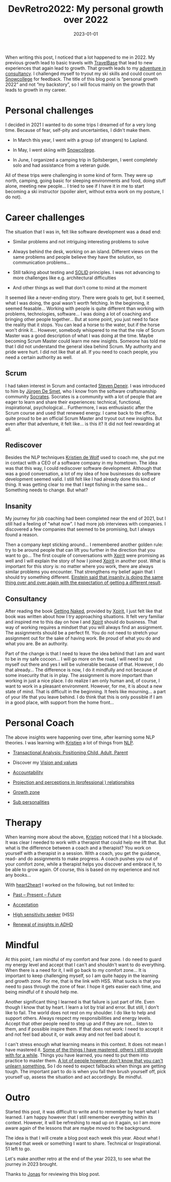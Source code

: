 ﻿---
date: 2023-01-01
title: "DevRetro2022: My personal growth over 2022"
seoTitle: "Personal growth 2022"
seoDescription: "Kristof Riebbels personal growth in 2022 using NLP and Xpirit, Scrum and authority"
datePublished: Sat Jan 01 2022 08:57:30 GMT+0000 (Coordinated Universal Time)
cuid: clcd4y8t3000e08l5h41yaom7
slug: devretro2022-my-personal-growth-over-2022
cover: /assets/images/blog/2023-01-01-devretro2022-my-personal-growth-over-2022/2023-01-01-devretro2022-my-personal-growth-over-2022.cover.jpeg
tags: devretro2022-hashnode

---

When writing this post, I noticed that a lot happened to me in 2022. My previous growth lead to basic travels with [TravelBase](https://travelbase.eu/nl/landing) that lead to new experiences that again lead to growth. That growth leads to my [adventure in consultancy](https://kriebbels.hashnode.dev/devretro2022-my-adventure-in-consultancy). I challenged myself to tryout my ski skills and could count on [Snowcollege](https://www.snowcollege.be/) for feedback. The title of this blog post is “personal growth 2022” and not “my backstory”, so I will focus mainly on the growth that leads to growth in my career.

# Personal challenges

I decided in 2021 I wanted to do some trips I dreamed of for a very long time. Because of fear, self-pity and uncertainties, I didn't make them.

* In March this year, I went with a group (of strangers) to Lapland.
    
* In May, I went skiing with [Snowcollege](https://www.snowcollege.be/).
    
* In June, I organized a camping trip in Spitsbergen, I went completely solo and had assistance from a veteran guide.
    

All of these trips were challenging in some kind of form. They were up north, camping, going basic for sleeping environments and food, doing stuff alone, meeting new people… I tried to see if I have it in me to start becoming a ski instructor (spoiler alert, without extra work on my posture, I do not).

# Career challenges

The situation that I was in, felt like software development was a dead end:

* Similar problems and not intriguing interesting problems to solve
    
* Always behind the desk, working on an island. Different views on the same problems and people believe they have the solution, so communication problems…
    
* Still talking about testing and [SOLID](https://en.wikipedia.org/wiki/SOLID) principles. I was not advancing to more challenges like e.g. architectural difficulties
    
* And other things as well that don't come to mind at the moment
    

It seemed like a never-ending story. There were goals to get, but it seemed, what I was doing, the goal wasn't worth fetching. In the beginning, it seemed feasable... Working with people is quite different than working with problems, technologies, software... I was doing a lot of coaching and bringing other people together… But at some point, you just need to face the reality that it stops. You can lead a horse to the water, but if the horse won't drink it... However, somebody whispered to me that the role of Scrum Master was a good description of what I was doing at the time. Maybe becoming Scrum Master could learn me new insights. Someone has told me that I did not understand the general idea behind Scrum. My authority and pride were hurt. I did not like that at all. If you need to coach people, you need a certain authority as well.

## Scrum

I had taken interest in Scrum and contacted [Steven Deneir](https://www.scrum.org/steven-deneir). I was introduced to him by [Jürgen De Smet](https://be.linkedin.com/in/jurgendesmet), who I know from the software craftsmanship community [Socrates](https://socratesbe.org/). Socrates is a community with a lot of people that are eager to learn and share their experiences: technical, functional, inspirational, psychological… Furthermore, I was enthusiastic after the Scrum course and used that renewed energy. I came back to the office, quite proud to be an official Scrum Master and tryout out new insights. But even after that adventure, it felt like… is this it? It did not feel rewarding at all.

## Rediscover

Besides the NLP techniques [Kristien de Wolf](https://www.mypersonalcoach.be/de-coach) used to coach me, she put me in contact with a CEO of a software company in my hometown. The idea was that this way, I could rediscover software development. Although that was a good conversation, a lot of my idea of how businesses do software development seemed valid. I still felt like I had already done this kind of thing. It was getting clear to me that I kept fishing in the same sea... Something needs to change. But what?

## Insanity

My journey for job coaching had been completed near the end of 2021, but I still had a feeling of "what now". I had more job interviews with companies. I discovered a few companies that seemed to be promising, but I always found a reason.

Then a company kept sticking around… I remembered another golden rule: try to be around people that can lift you further in the direction that you want to go… The first couple of conversations with [Xpirit](https://xpirit.com) were promising as well and I will explain the story of how I joined [Xpirit](https://xpirit.com) in another post. What is important for this story is: no matter where you work, there are always similar problems you encounter. That strengthens my belief again that I should try something different. [Einstein said that insanity is doing the same thing over and over again with the expectation of getting a different result](https://www.scientificamerican.com/article/einstein-s-parable-of-quantum-insanity/#:~:text=%E2%80%9CInsanity%20is%20doing%20the%20same,usually%20attributed%20to%20Albert%20Einstein.).

## Consultancy

After reading the book [Getting Naked](https://www.amazon.com/Getting-Naked-Business-Shedding-Sabotage/dp/0787976393), provided by [Xpirit](https://xpirit.com), I just felt like that book was written about how I try approaching situations. It felt very familiar and inspired me to this day on how I and [Xpirit](https://xpirit.com) should do business. That way of working requires a mindset that you will always find an assignment. The assignments should be a perfect fit. You do not need to stretch your assignment out for the sake of having work. Be proud of what you do and what you are. Be an authority.

Part of the change is that I need to leave the idea behind that I am and want to be in my safe cocoon… I will go more on the road, I will need to put myself out there and yes I will be vulnerable because of that. However, I do that already… The difference is now, I do it mindfully and not because of some insecurity that is in play. The assignment is more important than working in just a nice place. I do realize I am only human and, of course, I want to work in a pleasant environment. However, for me, it is about a new state of mind. That is difficult in the beginning. It feels like mourning… a part of your life that you leave behind. I do think that this is only possible if I am in a good place, with support from the home front…

# Personal Coach

The above insights were happening over time, after learning some NLP theories. I was learning with [Kristien](https://www.mypersonalcoach.be/de-coach) a lot of things from [NLP](https://www.nlp.com/what-is-nlp/).

* [Transactional Analysis: Positioning Child, Adult, Parent](https://kimtasso.com/business-relationships-how-the-parent-adult-child-pac-model-helps-with-difficult-interactions/)
    
* Discover my [Vision and values](http://www.nlpu.com/Patterns/pattern8.htm)
    
* [Accountability](https://www.drbridgetnlp.com/2020/01/03/how-to-hold-yourself-personally-accountable/)
    
* [Projection and perceptions in (professional ) relationships](https://www.ariesyeo.com/perception-is-projection)
    
* [Growth zone](https://www.succeedonpurpose.com/post/moving-from-the-fear-zone-to-the-growth-zone)
    
* [Sub personalities](https://inlpcenter.org/inner-dynamics-life-coaching-model/)
    

# Therapy

When learning more about the above, [Kristien](https://www.mypersonalcoach.be/de-coach) noticed that I hit a blockade. It was clear I needed to work with a therapist that could help me lift that. But what is the difference between a coach and a therapist? You work on yourself with a therapist in a session. With a coach, you get the guidance, read- and do assignments to make progress. A coach pushes you out of your comfort zone, while a therapist helps you discover and embrace it, to be able to grow again. Of course, this is based on my experience and not any books...

With [heart2heart](https://www.heart2hearttherapie.be/) I worked on the following, but not limited to:

* [Past – Present – Future](https://www.the-secret-of-mindpower-and-nlp.com/NLP-techniques-for-getting-over-the-past.html)
    
* [Acceptation](https://attunedpsychology.com/6-tips-to-accept-your-fear-of-uncertainty/)
    
* [High sensitivity seeker](https://highlysensitivepersoncoach.com/hsp-meaning/hsp-hss/) (HSS)
    
* [Renewal of insights in ADHD](https://www.additudemag.com/webinar/adhd-brain-insights-transform-lives/)
    

# Mindful

At this point, I am mindful of my comfort and fear zone. I do need to guard my energy level and accept that I can't and shouldn't want to do everything. When there is a need for it, I will go back to my comfort zone… It is important to keep challenging myself, so I am quite happy in the learning and growth zone. For me, that is the link with HSS. What sucks is that you need to pass through the zone of fear. I hope it gets easier each time, and being mindful of it should help me.

Another significant thing I learned is that failure is just part of life. Even though I know that by heart. I learn a lot by trial and error. But still, I don't like to fail. The world does not rest on my shoulder. I do like to help and support others. Always respect my responsibilities and energy levels. Accept that other people need to step up and if they are not… listen to them, and if possible inspire them. If that does not work: I need to accept it and not feel bad about it, or walk away and not feel bad about it.

I can't stress enough what learning means in this context. It does not mean I have mastered it. [Some of the things I have mastered, others I still struggle with for a while](https://www.learnlife.com/our-approach/learning-terminologies/learn-unlearn-and-relearn). Things you have learned, you need to put them into practice to master them. [A lot of people however don't know that you can't unlearn something.](https://www.learnlife.com/our-approach/learning-terminologies/learn-unlearn-and-relearn) So I do need to expect fallbacks when things are getting tough. The important part to do is when you fall then brush yourself off, pick yourself up, assess the situation and act accordingly. Be mindful.

# Outro

Started this post, it was difficult to write and to remember by heart what I learned. I am happy however that I still remember everything within its context. However, it will be refreshing to read up on it again, so I am more aware again of the lessons that are maybe moved to the background.

The idea is that I will create a blog post each week this year. About what I learned that week or something I want to share. Technical or Inspirational. 51 left to go.

Let's make another retro at the end of the year 2023, to see what the journey in 2023 brought.

Thanks to [Jonas](https://www.linkedin.com/in/jonas-van-daal/) for reviewing this blog post.


